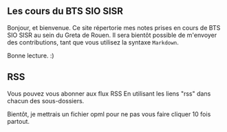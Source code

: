 
## Les cours du BTS SIO SISR

Bonjour, et bienvenue. Ce site répertorie mes notes prises en cours de 
BTS SIO SISR au sein du Greta de Rouen. Il sera bientôt possible de 
m'envoyer des contributions, tant que vous utilisez la syntaxe `Markdown`. 

Bonne lecture. :)

## RSS

Vous pouvez vous abonner aux flux RSS En utilisant les liens "rss" dans 
chacun des sous-dossiers. 

Bientôt, je mettrais un fichier opml pour ne pas vous faire cliquer 10 
fois partout. 

